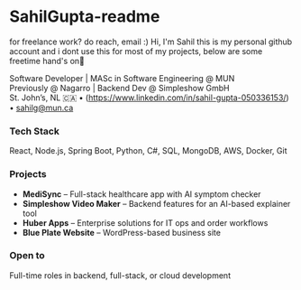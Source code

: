 # SahilGupta-readme
for freelance work? do reach, email :)
 Hi, I'm Sahil this is my personal github account and i dont use this for most of my projects, below are some freetime hand's on👋

Software Developer | MASc in Software Engineering @ MUN  
Previously @ Nagarro | Backend Dev @ Simpleshow GmbH  
St. John’s, NL 🇨🇦 • (https://www.linkedin.com/in/sahil-gupta-050336153/) • sahilg@mun.ca


### Tech Stack  
React, Node.js, Spring Boot, Python, C#, SQL, MongoDB, AWS, Docker, Git


### Projects  
- **MediSync** – Full-stack healthcare app with AI symptom checker  
- **Simpleshow Video Maker** – Backend features for an AI-based explainer tool  
- **Huber Apps** – Enterprise solutions for IT ops and order workflows  
- **Blue Plate Website** – WordPress-based business site


### Open to  
Full-time roles in backend, full-stack, or cloud development

